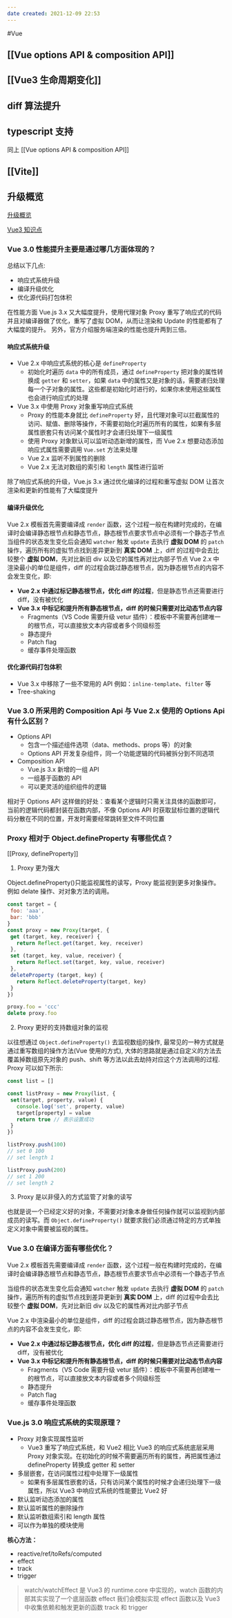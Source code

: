 ```yaml
---
date created: 2021-12-09 22:53
---
```


#Vue

## [[Vue options API & composition API]]

## [[Vue3 生命周期变化]]

## diff 算法提升


## typescript 支持

同上 [[Vue options API & composition API]]

## [[Vite]]

## 升级概览

[升级概览](https://v3.cn.vuejs.org/guide/migration/introduction.html#%E6%A6%82%E8%A7%88)

[Vue3 知识点](https://juejin.cn/post/6977004323742220319#heading-10)

### Vue 3.0 性能提升主要是通过哪几方面体现的？

总结以下几点:

- 响应式系统升级
- 编译升级优化
- 优化源代码打包体积

在性能方面 Vue.js 3.x 又大幅度提升，使用代理对象 Proxy 重写了响应式的代码并且对编译器做了优化，重写了虚拟 DOM，从而让渲染和 Update 的性能都有了大幅度的提升。
另外，官方介绍服务端渲染的性能也提升两到三倍。

#### 响应式系统升级

- Vue 2.x 中响应式系统的核心是 `defineProperty`
  - 初始化时遍历 `data` 中的所有成员，通过 `defineProperty` 把对象的属性转换成 `getter` 和 `setter`，如果 `data` 中的属性又是对象的话，需要递归处理每一个子对象的属性。这些都是初始化时进行的，如果你未使用这些属性也会进行响应式的处理
- Vue 3.x 中使用 Proxy 对象重写响应式系统
  - Proxy 的性能本身就比 `defineProperty` 好，且代理对象可以拦截属性的访问、赋值、删除等操作，不需要初始化时遍历所有的属性，如果有多层属性嵌套只有访问某个属性时才会递归处理下一级属性
  - 使用 Proxy 对象默认可以监听动态新增的属性，而 Vue 2.x 想要动态添加响应式属性需要调用 `Vue.set` 方法来处理
  - Vue 2.x 监听不到属性的删除
  - Vue 2.x 无法对数组的索引和 `length` 属性进行监听

除了响应式系统的升级，Vue.js 3.x 通过优化编译的过程和重写虚拟 DOM 让首次渲染和更新的性能有了大幅度提升

#### 编译升级优化

Vue 2.x 模板首先需要编译成 `render` 函数，这个过程一般在构建时完成的，在编译时会编译静态根节点和静态节点，静态根节点要求节点中必须有一个静态子节点
当组件的状态发生变化后会通知 `watcher` 触发 `update` 去执行 **虚拟 DOM** 的 `patch` 操作，遍历所有的虚拟节点找到差异更新到 **真实 DOM** 上，diff 的过程中会去比较整个 **虚拟 DOM**，先对比新旧 div 以及它的属性再对比内部子节点
Vue 2.x 中渲染最小的单位是组件，diff 的过程会跳过静态根节点，因为静态根节点的内容不会发生变化，即:

- **Vue 2.x 中通过标记静态根节点，优化 diff 的过程**，但是静态节点还需要进行 diff，没有被优化
- **Vue 3.x 中标记和提升所有静态根节点，diff 的时候只需要对比动态节点内容**
  - Fragments（VS Code 需要升级 vetur 插件）：模板中不需要再创建唯一的根节点，可以直接放文本内容或者多个同级标签
  - 静态提升
  - Patch flag
  - 缓存事件处理函数

#### 优化源代码打包体积

- Vue 3.x 中移除了一些不常用的 API 例如：`inline-template`、`filter` 等
- Tree-shaking

### Vue 3.0 所采用的 Composition Api 与 Vue 2.x 使用的 Options Api 有什么区别？

- Options API
  - 包含一个描述组件选项（data、methods、props 等）的对象
  - Options API 开发复杂组件，同一个功能逻辑的代码被拆分到不同选项
- Composition API
  - Vue.js 3.x 新增的一组 API
  - 一组基于函数的 API
  - 可以更灵活的组织组件的逻辑

相对于 Options API 这样做的好处：查看某个逻辑时只需关注具体的函数即可，当前的逻辑代码都封装在函数内部，不像 Options API 时获取鼠标位置的逻辑代码分散在不同的位置，开发时需要经常跳转至文件不同位置

### Proxy 相对于 Object.defineProperty 有哪些优点？

[[Proxy, defineProperty]]

1. Proxy 更为强大

Object.defineProperty()只能监视属性的读写，Proxy 能监视到更多对象操作。例如 delate 操作、对对象方法的调用。

```javascript
const target = {
 foo: 'aaa',
 bar: 'bbb'
}
const proxy = new Proxy(target, {
 get (target, key, receiver) {
   return Reflect.get(target, key, receiver)
 },
 set (target, key, value, receiver) {
   return Reflect.set(target, key, value, receiver)
 },
 deleteProperty (target, key) {
   return Reflect.deleteProperty(target, key)
 }
})

proxy.foo = 'ccc'
delete proxy.foo
```

2. Proxy 更好的支持数组对象的监视

以往想通过 `Object.defineProperty()` 去监视数组的操作, 最常见的一种方式就是通过重写数组的操作方法(Vue 使用的方式), 大体的思路就是通过自定义的方法去覆盖掉数组原先对象的 push、shift 等方法以此去劫持对应这个方法调用的过程. Proxy 可以如下所示:

```javascript
const list = []

const listProxy = new Proxy(list, {
 set(target, property, value) {
   console.log('set', property, value)
   target[property] = value
   return true // 表示设置成功
 }
})

listProxy.push(100)
// set 0 100
// set length 1

listProxy.push(200)
// set 1 200
// set length 2
```

3. Proxy 是以非侵入的方式监管了对象的读写

也就是说一个已经定义好的对象，不需要对对象本身做任何操作就可以监视到内部成员的读写。而 `Object.defineProperty()` 就要求我们必须通过特定的方式单独定义对象中需要被监视的属性。

### Vue 3.0 在编译方面有哪些优化？

Vue 2.x 模板首先需要编译成 `render` 函数，这个过程一般在构建时完成的，在编译时会编译静态根节点和静态节点，静态根节点要求节点中必须有一个静态子节点

当组件的状态发生变化后会通知 `watcher` 触发 `update` 去执行 **虚拟 DOM** 的 `patch` 操作，遍历所有的虚拟节点找到差异更新到 **真实 DOM** 上，diff 的过程中会去比较整个 **虚拟 DOM**，先对比新旧 div 以及它的属性再对比内部子节点

Vue 2.x 中渲染最小的单位是组件，diff 的过程会跳过静态根节点，因为静态根节点的内容不会发生变化，即:

- **Vue 2.x 中通过标记静态根节点，优化 diff 的过程**，但是静态节点还需要进行 diff，没有被优化
- **Vue 3.x 中标记和提升所有静态根节点，diff 的时候只需要对比动态节点内容**
  - Fragments（VS Code 需要升级 vetur 插件）：模板中不需要再创建唯一的根节点，可以直接放文本内容或者多个同级标签
  - 静态提升
  - Patch flag
  - 缓存事件处理函数

### Vue.js 3.0 响应式系统的实现原理？

- Proxy 对象实现属性监听
  - Vue3 重写了响应式系统，和 Vue2 相比 Vue3 的响应式系统底层采用 Proxy 对象实现。在初始化的时候不需要遍历所有的属性，再把属性通过 defineProperty 转换成 getter 和 setter
- 多层嵌套，在访问属性过程中处理下一级属性
  - 如果有多层属性嵌套的话，只有访问某个属性的时候才会递归处理下一级属性，所以 Vue3 中响应式系统的性能要比 Vue2 好
- 默认监听动态添加的属性
- 默认监听属性的删除操作
- 默认监听数组索引和 length 属性
- 可以作为单独的模块使用

**核心方法：**

- reactive/ref/toRefs/computed
- effect
- track
- trigger

> watch/watchEffect 是 Vue3 的 runtime.core 中实现的，watch 函数的内部其实实现了一个底层函数 effect
> 我们会模拟实现 effect 函数以及 Vue3 中收集依赖和触发更新的函数 track 和 trigger
